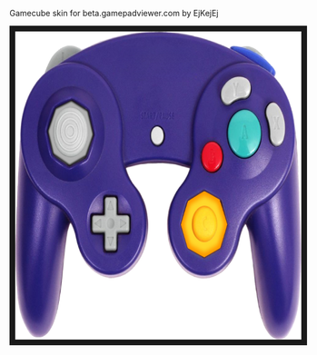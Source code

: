 <p align="left">
Gamecube skin for beta.gamepadviewer.com by EjKejEj
</p>
<p align="left">
<img src="https://github.com/EjKejEj/Gamepad-Viewer-skins/blob/main/Gamecube/gamecube.png" width="720" height="543" border="10"/>
</p>
